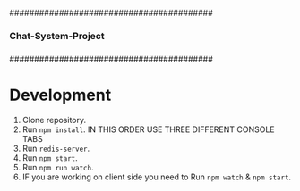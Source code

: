 #########################################
###                                   ###
###       Chat-System-Project         ###
###                                   ###
#########################################

# Development
1. Clone repository.
2. Run `npm install`.
IN THIS ORDER
USE THREE DIFFERENT CONSOLE TABS
3. Run `redis-server`.
4. Run `npm start`.
5. Run `npm run watch`.
6. IF you are working on client side you need to Run `npm watch` & `npm start`.